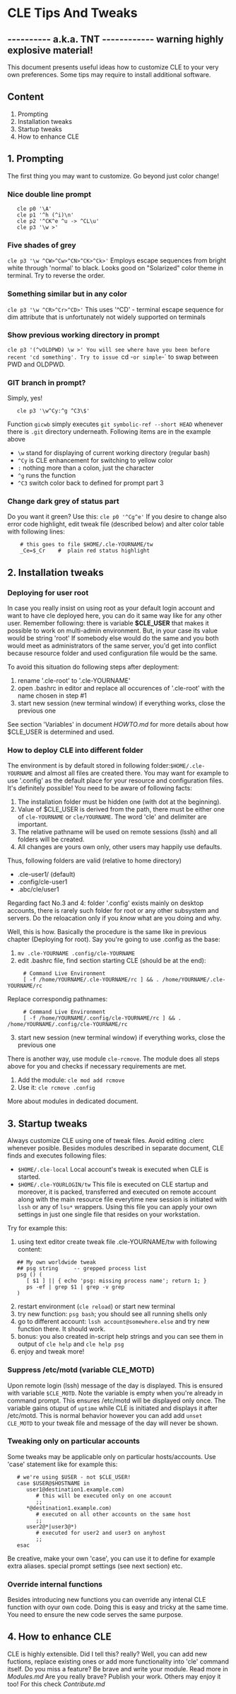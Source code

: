 
#        CLE Tips And Tweaks

  ---------- a.k.a. TNT ------------
  warning highly explosive material!
  ----------------------------------

This document presents useful ideas how to customize CLE to your very own
preferences. Some tips may require to install additional software.

## Content
1. Prompting
2. Installation tweaks
3. Startup tweaks
4. How to enhance CLE


## 1. Prompting
The first thing you may want to customize. Go beyond just color change!

### Nice double line prompt
```
   cle p0 '\A'
   cle p1 '^h (^i)\n'
   cle p2 '^CK^e ^u -> ^CL\u'
   cle p3 '\w >'
```

### Five shades of grey
`cle p3 '\w ^CW>^Cw>^CN>^CK>^Ck>'`
Employs escape sequences from bright white through 'normal' to black. Looks
good on "Solarized" color theme in terminal. Try to reverse the order.


### Something similar but in any color
`cle p3 '\w ^CR>^Cr>^CD>'`
This uses '^CD' - terminal escape sequence for dim attribute that is
unfortunately not widely supported on terminals


### Show previous working directory in prompt
`cle p3 '(^vOLDPWD) \w >'
You will see where have you been before recent 'cd something'. Try to
issue `cd -` or simple `-` to swap between PWD and OLDPWD.


### GIT branch in prompt?
Simply, yes!
```
   cle p3 '\w^Cy:^g ^C3\$'
```
Function `gicwb` simply executes `git symbolic-ref --short HEAD` whenever
there is `.git` directory underneath. Following items are in the example above
- `\w` stand for displaying of current working directory (regular bash)
- `^Cy` is CLE enhancement for switching to yellow color
- `:` nothing more than a colon, just the character
- `^g` runs the function
- `^C3` switch color back to defined for prompt part 3


### Change dark grey of status part
Do you want it green? Use this: `cle p0 '^Cg^e'`
If you desire to change also error code highlight, edit tweak file (described
below) and alter color table with following lines:
```
	# this goes to file $HOME/.cle-YOURNAME/tw
	_Ce=$_Cr	#  plain red status highlight
```


## 2. Installation tweaks

### Deploying for user root

In case you really insist on using root as your default login account and
want to have cle deployed here, you can do it same way like for any other
user. Remember following: there is variable **$CLE_USER** that makes it
possible to work on multi-admin environment. But, in your case its value 
would be string 'root' If somebody else would do the same and you both
would meet as administrators of the same server, you'd get into conflict
because resource folder and used configuration file would be the same.

To avoid this situation do following steps after deployment:
1. rename '.cle-root' to '.cle-YOURNAME'
2. open .bashrc in editor and replace all occurences of '.cle-root'
   with the name chosen in step #1
3. start new session (new terminal window) if everything works, close
   the previous one

See section 'Variables' in document _HOWTO.md_ for more details about
how $CLE_USER is determined and used.


### How to deploy CLE into different folder

The environment is by default stored in following folder:`$HOME/.cle-YOURNAME`
and almost all files are created there. You may want for example to use
'.config' as the default place for your resource and configuration files. 
It's definitely possible! You need to be aware of following facts:
1. The installation folder must be hidden one (with dot at the beginning).
2. Value of $CLE_USER is derived from the path, there must be either one
   of `cle-YOURNAME` or `cle/YOURNAME`. The word 'cle' and delimiter are
   important.
3. The relative pathname will be used on remote sessions (lssh) and all folders
   will be created.
4. All changes are yours own only, other users may happily use defaults.

Thus, following folders are valid (relative to home directory)
- .cle-user1/  (default)
- .config/cle-user1
- .abc/cle/user1

Regarding fact No.3 and 4: folder '.config' exists mainly on desktop accounts,
there is rarely such folder for root or any other subsystem and servers. Do
the reloacation only if you _know_ what are you doing and why.

Well, this is how. Basically the procedure is the same like in previous
chapter (Deploying for root). Say you're going to use .config as the base:
1. `mv .cle-YOURNAME .config/cle-YOURNAME`
2. edit .bashrc file, find section starting CLE (should be at the end):
```
     # Command Live Environment
     [ -f /home/YOURNAME/.cle-YOURNAME/rc ] && . /home/YOURNAME/.cle-YOURNAME/rc
```
   Replace correspondig pathnames:
```
     # Command Live Environment
     [ -f /home/YOURNAME/.config/cle-YOURNAME/rc ] && . /home/YOURNAME/.config/cle-YOURNAME/rc
```
3. start new session (new terminal window) if everything works, close
   the previous one

There is another way, use module `cle-rcmove`. The module does all steps above
for you and checks if necessary requirements are met.
1. Add the module: `cle mod add rcmove`
2. Use it: `cle rcmove .config`

More about modules in dedicated document.



## 3. Startup tweaks

Always customize CLE using one of tweak files. Avoid editing .clerc whenever
posible. Besides modules described in separate document, CLE finds and executes
following files:
- `$HOME/.cle-local`
  Local account's tweak is executed when CLE is started.
- `$HOME/.cle-YOURLOGIN/tw`
  This file is executed on CLE startup and moreover, it is packed, transferred
  and executed on remote account along with the main resource file everytime
  new session is initiated with `lssh` or any of `lsu*` wrappers. Using this file
  you can apply your own settings in just one single file that resides on your
  workstation. 

Try for example this:
1. using text editor create tweak file .cle-YOURNAME/tw with following content:
```
   ## My own worldwide tweak
   ## psg string     -- grepped process list
   psg () (
      [ $1 ] || { echo 'psg: missing process name'; return 1; }
      ps -ef | grep $1 | grep -v grep
   )
```
2. restart environment (`cle reload`) or start new terminal
3. try new function: `psg bash`; you should see all running shells only
4. go to different account: `lssh account@somewhere.else` and try new function
   there. It should work.
5. bonus: you also created in-script help strings and you can see them in
   output of `cle help` and `cle help psg`
6. enjoy and tweak more!


### Suppress /etc/motd (variable CLE_MOTD)

Upon remote login (lssh) message of the day is displayed. This is ensured with
variable `$CLE_MOTD`. Note the variable is empty when you're already in command
prompt. This ensures /etc/motd will be displayed only once. The variable gains
otuput of `uptime` while CLE is initiated and displays it after /etc/motd. This
is normal behavior however you can add add `unset CLE_MOTD` to your tweak file
and message of the day will never be shown.


### Tweaking only on particular accounts

Some tweaks may be applicable only on particular hosts/accounts. Use 'case'
statement like for example this:
```
   # we're using $USER - not $CLE_USER!
   case $USER@$HOSTNAME in
      user1@destination1.example.com)
         # this will be executed only on one account
         ;;
      *@destination1.example.com)
         # executed on all other accounts on the same host
         ;;
      user2@*|user3@*)
         # executed for user2 and user3 on anyhost
         ;;
   esac
```
Be creative, make your own 'case', you can use it to define for example extra
aliases. special prompt settings (see next section) etc.


### Override internal functions

Besides introducing new functions you can override any intenal CLE function
with oyur own code. Doing this is easy and tricky at the same time. You need
to ensure the new code serves the same purpose. 


## 4. How to enhance CLE

CLE is highly extensible. Did I tell this? really? Well, you can add new
fuctions, replace existing ones or add more functionality into 'cle'
command itself. Do you miss a feature? Be brave and write your module.
Read more in _Modules.md_ Are you really brave? Publish your work. Others
may enjoy it too! For this check  _Contribute.md_


